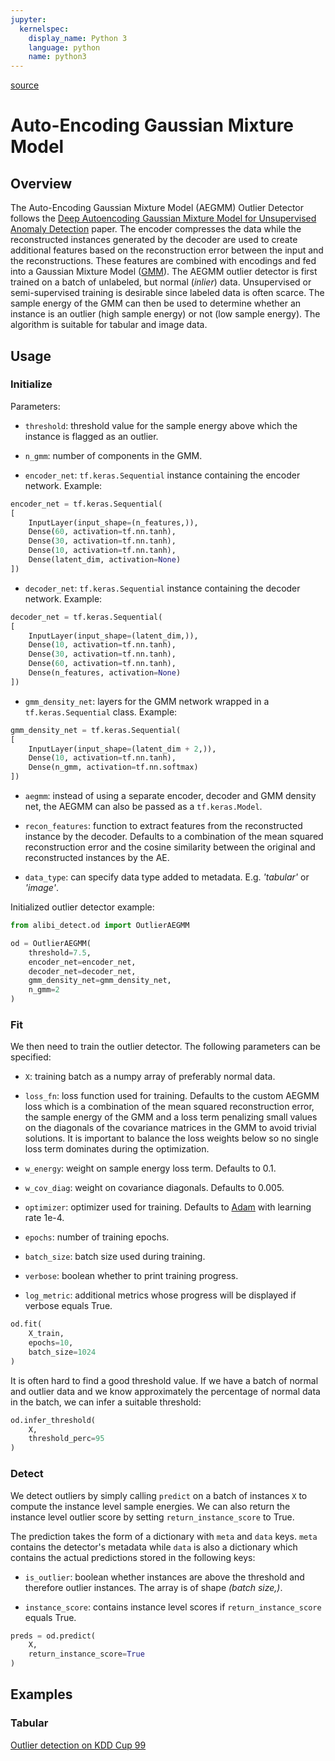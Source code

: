 ```yaml
---
jupyter:
  kernelspec:
    display_name: Python 3
    language: python
    name: python3
---
```


[source](../../api/alibi_detect.od.aegmm.rst)

# Auto-Encoding Gaussian Mixture Model

## Overview


The Auto-Encoding Gaussian Mixture Model (AEGMM) Outlier Detector follows the [Deep Autoencoding Gaussian Mixture Model for Unsupervised Anomaly Detection](https://openreview.net/forum?id=BJJLHbb0-) paper. The encoder compresses the data while the reconstructed instances generated by the decoder are used to create additional features based on the reconstruction error between the input and the reconstructions. These features are combined with encodings and fed into a Gaussian Mixture Model ([GMM](https://en.wikipedia.org/wiki/Mixture_model#Gaussian_mixture_model)). The AEGMM outlier detector is first trained on a batch of unlabeled, but normal (*inlier*) data. Unsupervised or semi-supervised training is desirable since labeled data is often scarce. The sample energy of the GMM can then be used to determine whether an instance is an outlier (high sample energy) or not (low sample energy). The algorithm is suitable for tabular and image data.

## Usage

### Initialize

Parameters:

* `threshold`: threshold value for the sample energy above which the instance is flagged as an outlier.

* `n_gmm`: number of components in the GMM.

* `encoder_net`: `tf.keras.Sequential` instance containing the encoder network. Example:

```python
encoder_net = tf.keras.Sequential(
[
    InputLayer(input_shape=(n_features,)),
    Dense(60, activation=tf.nn.tanh),
    Dense(30, activation=tf.nn.tanh),
    Dense(10, activation=tf.nn.tanh),
    Dense(latent_dim, activation=None)
])
```

* `decoder_net`: `tf.keras.Sequential` instance containing the decoder network. Example:

```python
decoder_net = tf.keras.Sequential(
[
    InputLayer(input_shape=(latent_dim,)),
    Dense(10, activation=tf.nn.tanh),
    Dense(30, activation=tf.nn.tanh),
    Dense(60, activation=tf.nn.tanh),
    Dense(n_features, activation=None)
])
```

* `gmm_density_net`: layers for the GMM network wrapped in a `tf.keras.Sequential` class. Example:

```python
gmm_density_net = tf.keras.Sequential(
[
    InputLayer(input_shape=(latent_dim + 2,)),
    Dense(10, activation=tf.nn.tanh),
    Dense(n_gmm, activation=tf.nn.softmax)
])
```

* `aegmm`: instead of using a separate encoder, decoder and GMM density net, the AEGMM can also be passed as a `tf.keras.Model`.

* `recon_features`: function to extract features from the reconstructed instance by the decoder. Defaults to a combination of the mean squared reconstruction error and the cosine similarity between the original and reconstructed instances by the AE.

* `data_type`: can specify data type added to metadata. E.g. *'tabular'* or *'image'*.

Initialized outlier detector example:

```python
from alibi_detect.od import OutlierAEGMM

od = OutlierAEGMM(
    threshold=7.5,
    encoder_net=encoder_net,
    decoder_net=decoder_net,
    gmm_density_net=gmm_density_net,
    n_gmm=2
)
```

### Fit

We then need to train the outlier detector. The following parameters can be specified:

* `X`: training batch as a numpy array of preferably normal data.

* `loss_fn`: loss function used for training. Defaults to the custom AEGMM loss which is a combination of the mean squared reconstruction error, the sample energy of the GMM and a loss term penalizing small values on the diagonals of the covariance matrices in the GMM to avoid trivial solutions. It is important to balance the loss weights below so no single loss term dominates during the optimization.

* `w_energy`: weight on sample energy loss term. Defaults to 0.1.

* `w_cov_diag`: weight on covariance diagonals. Defaults to 0.005.

* `optimizer`: optimizer used for training. Defaults to [Adam](https://arxiv.org/abs/1412.6980) with learning rate 1e-4.

* `epochs`: number of training epochs.

* `batch_size`: batch size used during training.

* `verbose`: boolean whether to print training progress.

* `log_metric`: additional metrics whose progress will be displayed if verbose equals True.


```python
od.fit(
    X_train,
    epochs=10,
    batch_size=1024
)
```

It is often hard to find a good threshold value. If we have a batch of normal and outlier data and we know approximately the percentage of normal data in the batch, we can infer a suitable threshold:

```python
od.infer_threshold(
    X, 
    threshold_perc=95
)
```

### Detect

We detect outliers by simply calling `predict` on a batch of instances `X` to compute the instance level sample energies. We can also return the instance level outlier score by setting `return_instance_score` to True.

The prediction takes the form of a dictionary with `meta` and `data` keys. `meta` contains the detector's metadata while `data` is also a dictionary which contains the actual predictions stored in the following keys:

* `is_outlier`: boolean whether instances are above the threshold and therefore outlier instances. The array is of shape *(batch size,)*.

* `instance_score`: contains instance level scores if `return_instance_score` equals True.


```python
preds = od.predict(
    X,
    return_instance_score=True
)
```

## Examples

### Tabular

[Outlier detection on KDD Cup 99](../../examples/od_aegmm_kddcup.ipynb)

